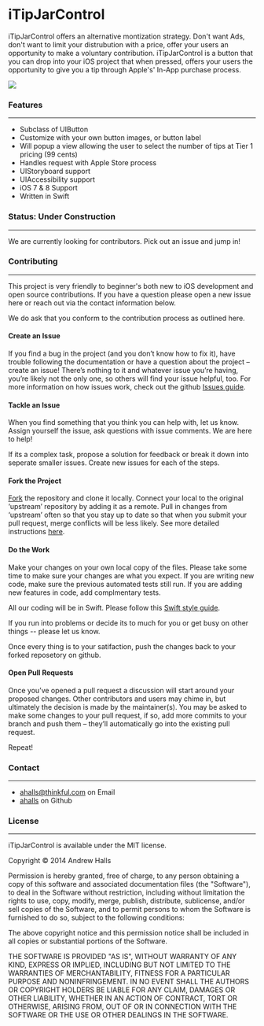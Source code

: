 iTipJarControl
==============

iTipJarControl offers an alternative montization strategy.  Don't want Ads, don't want to limit your distrubution with a price, offer your users an opportunity to make a voluntary contribution.  iTipJarControl is a button that you can drop into your iOS project that when pressed, offers your users the opportunity to give you a tip through Apple's' In-App purchase process.


![](https://raw.githubusercontent.com/Thinkful/iTipJarControl/master/Artwork/tipjar.jpeg)


### Features

---

* Subclass of UIButton
* Customize with your own button images, or button label
* Will popup a view allowing the user to select the number of tips at Tier 1 pricing (99 cents)
* Handles request with Apple Store process
* UIStoryboard support
* UIAccessibility support
* iOS 7 & 8 Support
* Written in Swift

### Status: Under Construction

---
We are currently looking for contributors. Pick out an issue and jump in! 


### Contributing

---
This project is very friendly to beginner's both new to iOS development and open source contributions.  If you have a question please open a new issue here or reach out via the contact information below.

We do ask that you conform to the contribution process as outlined here.

#### Create an Issue

If you find a bug in the project (and you don’t know how to fix it), have trouble following the documentation or have a question about the project – create an issue! There’s nothing to it and whatever issue you’re having, you’re likely not the only one, so others will find your issue helpful, too. For more information on how issues work, check out the github [Issues guide](https://guides.github.com/features/issues/).

#### Tackle an Issue 

When you find something that you think you can help with, let us know.  Assign yourself the issue, ask questions with issue comments. We are here to help!  

If its a complex task, propose a solution for feedback or break it down into seperate smaller issues.  Create new issues for each of the steps.

#### Fork the Project

[Fork](https://guides.github.com/activities/forking/) the repository and clone it locally. Connect your local to the original ‘upstream’ repository by adding it as a remote. Pull in changes from ‘upstream’ often so that you stay up to date so that when you submit your pull request, merge conflicts will be less likely. See more detailed instructions [here](https://help.github.com/articles/syncing-a-fork).

#### Do the Work 

Make your changes on your own local copy of the files.  Please take some time to make sure your changes are what you expect.  If you are writing new code, make sure the previous automated tests still run.  If you are adding new features in code, add complmentary tests. 

All our coding will be in Swift.  Please follow this [Swift style guide](https://github.com/raywenderlich/swift-style-guide).

If you run into problems or decide its to much for you or get busy on other things -- please let us know.

Once every thing is to your satifaction, push the changes back to your forked reposetory on github.

#### Open Pull Requests

Once you’ve opened a pull request a discussion will start around your proposed changes. Other contributors and users may chime in, but ultimately the decision is made by the maintainer(s). You may be asked to make some changes to your pull request, if so, add more commits to your branch and push them – they’ll automatically go into the existing pull request.

Repeat!

### Contact

---

* [ahalls@thinkful.com](mailto:ahalls@thinkful.com) on Email
* [ahalls](https://github.com/ahalls) on Github

### License

---

iTipJarControl is available under the MIT license.

Copyright © 2014 Andrew Halls

Permission is hereby granted, free of charge, to any person obtaining a copy of this software and associated documentation files (the "Software"), to deal in the Software without restriction, including without limitation the rights to use, copy, modify, merge, publish, distribute, sublicense, and/or sell copies of the Software, and to permit persons to whom the Software is furnished to do so, subject to the following conditions:

The above copyright notice and this permission notice shall be included in all copies or substantial portions of the Software.

THE SOFTWARE IS PROVIDED "AS IS", WITHOUT WARRANTY OF ANY KIND, EXPRESS OR IMPLIED, INCLUDING BUT NOT LIMITED TO THE WARRANTIES OF MERCHANTABILITY, FITNESS FOR A PARTICULAR PURPOSE AND NONINFRINGEMENT. IN NO EVENT SHALL THE AUTHORS OR COPYRIGHT HOLDERS BE LIABLE FOR ANY CLAIM, DAMAGES OR OTHER LIABILITY, WHETHER IN AN ACTION OF CONTRACT, TORT OR OTHERWISE, ARISING FROM, OUT OF OR IN CONNECTION WITH THE SOFTWARE OR THE USE OR OTHER DEALINGS IN THE SOFTWARE.